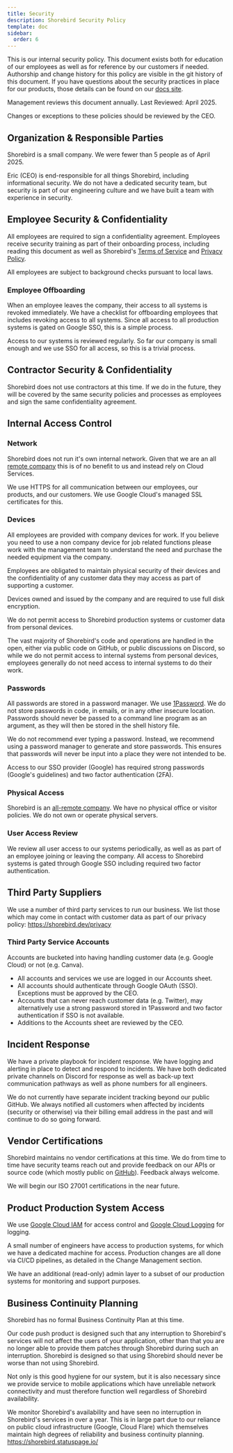 ```yaml
---
title: Security
description: Shorebird Security Policy
template: doc
sidebar:
  order: 6
---
```


This is our internal security policy. This document exists both for education of
our employees as well as for reference by our customers if needed. Authorship
and change history for this policy are visible in the git history of this
document. If you have questions about the security practices in place for our
products, those details can be found on our
[docs site](https://docs.shorebird.dev/system/security/).

Management reviews this document annually. Last Reviewed: April 2025.

Changes or exceptions to these policies should be reviewed by the CEO.

## Organization & Responsible Parties

Shorebird is a small company. We were fewer than 5 people as of April 2025.

Eric (CEO) is end-responsible for all things Shorebird, including informational
security. We do not have a dedicated security team, but security is part of our
engineering culture and we have built a team with experience in security.

## Employee Security & Confidentiality

All employees are required to sign a confidentiality agreement. Employees
receive security training as part of their onboarding process, including reading
this document as well as Shorebird's
[Terms of Service](https://shorebird.dev/terms) and
[Privacy Policy](https://shorebird.dev/privacy).

All employees are subject to background checks pursuant to local laws.

### Employee Offboarding

When an employee leaves the company, their access to all systems is revoked
immediately. We have a checklist for offboarding employees that includes
revoking access to all systems. Since all access to all production systems is
gated on Google SSO, this is a simple process.

Access to our systems is reviewed regularly. So far our company is small enough
and we use SSO for all access, so this is a trivial process.

## Contractor Security & Confidentiality

Shorebird does not use contractors at this time. If we do in the future, they
will be covered by the same security policies and processes as employees and
sign the same confidentiality agreement.

## Internal Access Control

### Network

Shorebird does not run it's own internal network. Given that we are an all
[remote company](/company/company_details/#a-note-on-remote-only) this is of no
benefit to us and instead rely on Cloud Services.

We use HTTPS for all communication between our employees, our products, and our
customers. We use Google Cloud's managed SSL certificates for this.

### Devices

All employees are provided with company devices for work. If you believe you
need to use a non company device for job related functions please work with the
management team to understand the need and purchase the needed equipment via the
company.

Employees are obligated to maintain physical security of their devices and the
confidentiality of any customer data they may access as part of supporting a
customer.

Devices owned and issued by the company and are required to use full disk
encryption.

We do not permit access to Shorebird production systems or customer data from
personal devices.

The vast majority of Shorebird's code and operations are handled in the open,
either via public code on GitHub, or public discussions on Discord, so while we
do not permit access to internal systems from personal devices, employees
generally do not need access to internal systems to do their work.

### Passwords

All passwords are stored in a password manager. We use
[1Password](https://1password.com/). We do not store passwords in code, in
emails, or in any other insecure location. Passwords should never be passed to a
command line program as an argument, as they will then be stored in the shell
history file.

We do not recommend ever typing a password. Instead, we recommend using a
password manager to generate and store passwords. This ensures that passwords
will never be input into a place they were not intended to be.

Access to our SSO provider (Google) has required strong passwords (Google's
guidelines) and two factor authentication (2FA).

### Physical Access

Shorebird is an
[all-remote company](/company/company_details/#a-note-on-remote-only). We have
no physical office or visitor policies. We do not own or operate physical
servers.

### User Access Review

We review all user access to our systems periodically, as well as as part of an
employee joining or leaving the company. All access to Shorebird systems is
gated through Google SSO including required two factor authentication.

## Third Party Suppliers

We use a number of third party services to run our business. We list those which
may come in contact with customer data as part of our privacy policy:
https://shorebird.dev/privacy

### Third Party Service Accounts

Accounts are bucketed into having handling customer data (e.g. Google Cloud) or
not (e.g. Canva).

- All accounts and services we use are logged in our Accounts sheet.
- All accounts should authenticate through Google OAuth (SSO). Exceptions must
  be approved by the CEO.
- Accounts that can never reach customer data (e.g. Twitter), may alternatively
  use a strong password stored in 1Password and two factor authentication if SSO
  is not available.
- Additions to the Accounts sheet are reviewed by the CEO.

## Incident Response

We have a private playbook for incident response. We have logging and alerting
in place to detect and respond to incidents. We have both dedicated private
channels on Discord for response as well as back-up text communication pathways
as well as phone numbers for all engineers.

We do not currently have separate incident tracking beyond our public GitHub. We
always notified all customers when affected by incidents (security or otherwise)
via their billing email address in the past and will continue to do so going
forward.

## Vendor Certifications

Shorebird maintains no vendor certifications at this time. We do from time to
time have security teams reach out and provide feedback on our APIs or source
code (which mostly public on [GitHub](https://github.com/shorebirdtech)).
Feedback always welcome.

We will begin our ISO 27001 certifications in the near future.

## Product Production System Access

We use [Google Cloud IAM](https://cloud.google.com/iam) for access control and
[Google Cloud Logging](https://cloud.google.com/logging) for logging.

A small number of engineers have access to production systems, for which we have
a dedicated machine for access. Production changes are all done via CI/CD
pipelines, as detailed in the Change Management section.

We have an additional (read-only) admin layer to a subset of our production
systems for monitoring and support purposes.

## Business Continuity Planning

Shorebird has no formal Business Continuity Plan at this time.

Our code push product is designed such that any interruption to Shorebird's
services will not affect the users of your application, other than that you are
no longer able to provide them patches through Shorebird during such an
interruption. Shorebird is designed so that using Shorebird should never be
worse than not using Shorebird.

Not only is this good hygiene for our system, but it is also necessary since we
provide service to mobile applications which have unreliable network
connectivity and must therefore function well regardless of Shorebird
availability.

We monitor Shorebird's availability and have seen no interruption in Shorebird's
services in over a year. This is in large part due to our reliance on public
cloud infrastructure (Google, Cloud Flare) which themselves maintain high
degrees of reliability and business continuity planning.
https://shorebird.statuspage.io/
